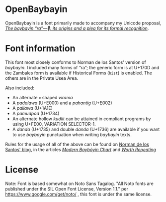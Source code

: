 # OpenBaybayin

OpenBaybayin is a font primarily made to accompany my Unicode proposal, *[The baybayin “ra”—ᜍ: its origins and a plea for its formal recognition](https://github.com/ctrlcctrlv/OpenBaybayin/blob/master/tex/ra/merge.pdf)*.


# Font information

This font most closely conforms to Norman de los Santos' version of *baybayin*. I included many forms of “ra”; the generic form is at U+170D and the Zambales form is available if Historical Forms (`hist`) is enabled. The others are in the Private Usea Area.

Also included:
* An alternate `x` shaped *virama*
* A *padalawa* (U+E000) and a *pahantig* (U+E002)
* A *pallawa* (U+1A1E)
* A *pamudpod* (U+1734)
* An alternate hollow *kudlit* can be attained in compliant programs by using U+FE00, VARIATION SELECTOR-1.
* A *danda* (U+1735) and double *danda* (U+1736) are available if you want to use *baybayin* punctuation when writing *baybayin* texts.

Rules for the usage of all of the above can be found on [Norman de los Santos' blog](http://nordenx.blogspot.com), in the articles *[Modern Baybáyin Chart](http://nordenx.blogspot.com/2012/07/modern-baybayin-chart.html)* and *[Worth Repeating](http://nordenx.blogspot.com/2014/12/worth-repeating.html)*

# License

Note: Font is based somewhat on Noto Sans Tagalog. "All Noto fonts are published under the SIL Open Font License, Version 1.1." per https://www.google.com/get/noto/ , this font is under the same license.
